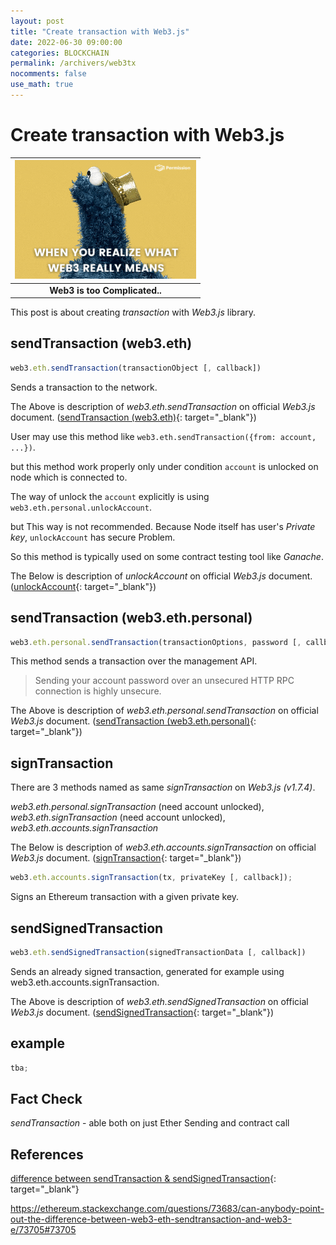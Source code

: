 ```yaml
---
layout: post
title: "Create transaction with Web3.js"
date: 2022-06-30 09:00:00
categories: BLOCKCHAIN
permalink: /archivers/web3tx
nocomments: false
use_math: true
---
```


# Create transaction with Web3.js

| ![web3means](/assets/posts/2022-06-30-web3tx/web3means.gif) |
| :---------------------------------------------------------: |
|              <b>Web3 is too Complicated..</b>               |

This post is about creating _transaction_ with _Web3.js_ library.

## sendTransaction (web3.eth)

```javascript
web3.eth.sendTransaction(transactionObject [, callback])
```

Sends a transaction to the network.

The Above is description of _web3.eth.sendTransaction_ on official _Web3.js_ document. ([sendTransaction (web3.eth)](https://web3js.readthedocs.io/en/v1.7.4/web3-eth.html#sendtransaction){: target="\_blank"})

User may use this method like `web3.eth.sendTransaction({from: account, ...})`.

but this method work properly only under condition `account` is unlocked on node which is connected to.

The way of unlock the `account` explicitly is using `web3.eth.personal.unlockAccount`.

but This way is not recommended. Because Node itself has user's _Private key_, `unlockAccount` has secure Problem.

So this method is typically used on some contract testing tool like _Ganache_.

The Below is description of _unlockAccount_ on official _Web3.js_ document. ([unlockAccount](https://web3js.readthedocs.io/en/v1.2.0/web3-eth-personal.html#unlockaccount){: target="\_blank"})

## sendTransaction (web3.eth.personal)

```javascript
web3.eth.personal.sendTransaction(transactionOptions, password [, callback])
```

This method sends a transaction over the management API.

> Sending your account password over an unsecured HTTP RPC connection is highly unsecure.

The Above is description of _web3.eth.personal.sendTransaction_ on official _Web3.js_ document. ([sendTransaction (web3.eth.personal)](https://web3js.readthedocs.io/en/v1.7.4/web3-eth-personal.html#sendtransaction){: target="\_blank"})

## signTransaction

There are 3 methods named as same _signTransaction_ on _Web3.js (v1.7.4)_.

_web3.eth.personal.signTransaction_ (need account unlocked), _web3.eth.signTransaction_ (need account unlocked), _web3.eth.accounts.signTransaction_

The Below is description of _web3.eth.accounts.signTransaction_ on official _Web3.js_ document. ([signTransaction](https://web3js.readthedocs.io/en/v1.7.4/web3-eth-accounts.html#signtransaction){: target="\_blank"})

```javascript
web3.eth.accounts.signTransaction(tx, privateKey [, callback]);
```

Signs an Ethereum transaction with a given private key.

## sendSignedTransaction

```javascript
web3.eth.sendSignedTransaction(signedTransactionData [, callback])
```

Sends an already signed transaction, generated for example using web3.eth.accounts.signTransaction.

The Above is description of _web3.eth.sendSignedTransaction_ on official _Web3.js_ document. ([sendSignedTransaction](https://web3js.readthedocs.io/en/v1.7.4/web3-eth.html?#sendsignedtransaction){: target="\_blank"})

## example

```javascript
tba;
```

## Fact Check

<!-- make table -->

_sendTransaction_ - able both on just Ether Sending and contract call

## References

[difference between sendTransaction & sendSignedTransaction](https://developer.mozilla.org/ko/docs/Web/JavaScript/Reference/Global_Objects/Array){: target="\_blank"}

https://ethereum.stackexchange.com/questions/73683/can-anybody-point-out-the-difference-between-web3-eth-sendtransaction-and-web3-e/73705#73705

<!-- [Array on mozzila.org](https://developer.mozilla.org/ko/docs/Web/JavaScript/Reference/Global_Objects/Array){: target="\_blank"} -->

<!-- ![permasecond](/assets/posts/2020-02-21-cmdcolor/permasecond.png) -->
